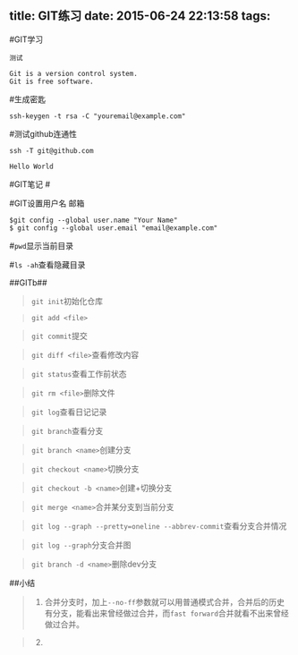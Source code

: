 title: GIT练习
date: 2015-06-24 22:13:58
tags:
---

#GIT学习

`测试`

```
Git is a version control system.
Git is free software.
```

#生成密匙
```
ssh-keygen -t rsa -C "youremail@example.com"
```

#测试github连通性
```
ssh -T git@github.com
```

`Hello World`

#GIT笔记 #

#GIT设置用户名 邮箱

```
$git config --global user.name "Your Name"
$ git config --global user.email "email@example.com"
```
#`pwd`显示当前目录

#`ls -ah`查看隐藏目录

##GITb##

> `git init`初始化仓库

> `git add <file>`

> `git commit`提交

> `git diff <file>`查看修改内容

> `git status`查看工作前状态

> `git rm <file>`删除文件

> `git log`查看日记记录

> `git branch`查看分支

> `git branch <name>`创建分支

> `git checkout <name>`切换分支

> `git checkout -b <name>`创建+切换分支

> `git merge <name>`合并某分支到当前分支

> `git log --graph --pretty=oneline --abbrev-commit`查看分支合并情况

> `git log --graph`分支合并图

>`git branch -d <name>`删除dev分支

##小结
>1. 合并分支时，加上`--no-ff`参数就可以用普通模式合并，合并后的历史有分支，能看出来曾经做过合并，而`fast forward`合并就看不出来曾经做过合并。

>2. 